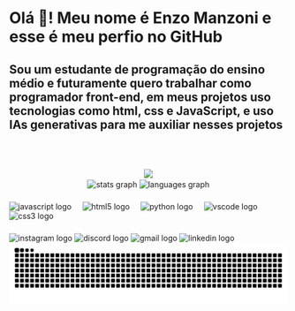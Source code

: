 <h1 align="left">Olá 👋! Meu nome é Enzo Manzoni e esse é meu perfio no GitHub</h1>
<h2>Sou um estudante de programação do ensino médio e futuramente quero trabalhar como programador front-end, em meus projetos uso tecnologias como html, css e JavaScript, e uso IAs generativas para me auxiliar nesses projetos</h2>
<div align="center">
  <br><br><br>
  <img height="200" src="https://github.com/user-attachments/assets/0ed013b6-2185-40f3-9287-5338f79789c8"  />
</div>

<div align="center">
  <img src="https://github-readme-stats.vercel.app/api?username=enzo931&hide_title=false&hide_rank=false&show_icons=true&include_all_commits=true&count_private=true&disable_animations=false&&locale=en&hide_border=false" height="150" alt="stats graph"  />
  <img src="https://github-readme-stats.vercel.app/api/top-langs?username=enzo931&locale=en&hide_title=false&layout=compact&card_width=320&langs_count=5&&hide_border=false" height="150" alt="languages graph"  />
</div>

###

<div align="left">
  <img src="https://cdn.jsdelivr.net/gh/devicons/devicon/icons/javascript/javascript-original.svg" height="30" alt="javascript logo"/>
  <img width="12" />
  <img src="https://cdn.jsdelivr.net/gh/devicons/devicon/icons/html5/html5-original.svg" height="30" alt="html5 logo"  />
  <img width="12" />
  <img src="https://cdn.jsdelivr.net/gh/devicons/devicon/icons/python/python-original.svg" height="30" alt="python logo"  />
  <img width="12" />
  <img src="https://cdn.jsdelivr.net/gh/devicons/devicon/icons/vscode/vscode-original.svg" height="30" alt="vscode logo"  />
  <img width="12" />
  <img src="https://cdn.jsdelivr.net/gh/devicons/devicon/icons/css3/css3-original.svg" height="30" alt="css3 logo"  />
</div>

###

<div align="left">
  <img src="https://img.shields.io/static/v1?message=Instagram&logo=instagram&label=&color=E4405F&logoColor=white&labelColor=&style=for-the-badge" height="35" alt="instagram logo"/> 
  <img src="https://img.shields.io/static/v1?message=Discord&logo=discord&label=&color=7289DA&logoColor=white&labelColor=&style=for-the-badge" height="35" alt="discord logo"  />
  <img src="https://img.shields.io/static/v1?message=Gmail&logo=gmail&label=&color=D14836&logoColor=white&labelColor=&style=for-the-badge" height="35" alt="gmail logo"  />
  <img src="https://img.shields.io/static/v1?message=LinkedIn&logo=linkedin&label=&color=0077B5&logoColor=white&labelColor=&style=for-the-badge" height="35" alt="linkedin logo"  />
</div>


<picture align="center">
  <source media="(prefers-color-scheme: dark)" srcset="https://raw.githubusercontent.com/enzo931/enzo931/output/github-contribution-grid-snake-dark.svg">
  <source media="(prefers-color-scheme: light)" srcset="https://raw.githubusercontent.com/enzo931/enzo931/output/github-contribution-grid-snake-dark.svg">
  <img align="center" alt="github contribution grid snake animation" src="https://raw.githubusercontent.com/enzo931/enzo931/output/github-contribution-grid-snake.svg">
</picture>

